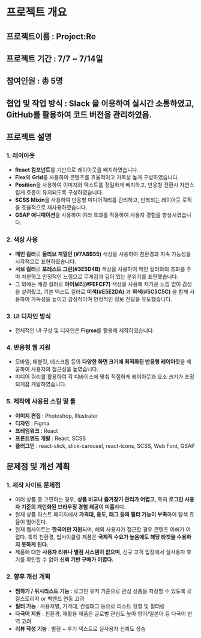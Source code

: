 # 프로젝트 개요
## 프로젝트이름 : Project:Re
## 프로젝트 기간 : 7/7 ~ 7/14일
## 참여인원 : 총 5명
## 협업 및 작업 방식 : Slack 을 이용하여 실시간 소통하였고, GitHub를 활용하여 코드 버전을 관리하였음.

## 프로젝트 설명
### 1. 레이아웃
- **React 컴포넌트**를 기반으로 레이아웃을 배치하였습니다.
- **Flex**와 **Grid**를 사용하여 콘텐츠를 효율적이고 가독성 높게 구성하였습니다.
- **Position**을 사용하여 이미지와 텍스트를 정밀하게 배치하고, 반응형 전환시 자연스럽게 흐름이
유지되도록 구성하였습니다.
- **SCSS Mixin**을 사용하여 반응형 미디어쿼리를 관리하고, 반복되는 레이아웃 로직을 효율적으로
재사용하였습니다.
- **GSAP 애니매이션**을 사용하여 여러 효과를 적용하여 사용자 경험을 향상시켰습니다.


### 2. 색상 사용
- **메인 컬러**로 **올리브 계열인 (#7A8B55)** 색상을 사용하여 친환경과 지속 가능성을 시각적으로 표현하였습니다.
- **서브 컬러**로 **포레스트 그린(#3E5D4B)** 색상을 사용하여 메인 컬러와의 조화를 주며 
차분하고 안정적인 느낌으로 무게감과 깊이 있는 분위기를 표현했습니다.
- 그 외에는 배경 컬러로 **아이보리(#FEFCF7)** 색상을 사용해 차가운 느낌 없이 감성을 살려줬고, 
기본 텍스트 컬러로 **미색(#E5E2DA)** 과 **회색(#5C5C5C)** 을 함께 사용하여 
가독성을 높이고 감성적이며 안정적인 정보 전달을 유도했습니다. 

### 3. UI 디자인 방식
- 전체적인 UI 구상 및 디자인은 **Figma**를 활용해 제작하였습니다.

### 4. 반응형 웹 지원
- 모바일, 태블릿, 데스크톱 등의 **다양한 화면 크기에 최적화된 반응형 레이아웃**을 제공하여 사용자의 접근성을 높였습니다.
- 미디어 쿼리를 활용하여 각 디바이스에 맞춰 적절하게 레이아웃과 요소 크기가 조정되게끔 개발하였습니다.

### 5. 제작에 사용된 스킬 및 툴
- **이미지 편집** : Photoshop, Illustrator 
- **디자인** : Figma
- **프레임워크** : React
- **프론트엔드 개발** : React, SCSS
- **플러그인** : react-slick, slick-carousel, react-icons, SCSS, Web Font, GSAP

## 문제점 및 개선 계획
### 1. 제작 사이트 문제점
- 여러 상품 중 고민하는 경우, **상품 비교나 즐겨찾기 관리가 어렵고**, 특히 **로그인 사용자 기준의 개인화된 브라우징 경험 제공이 미흡**하다.
- 현재 상품 리스트 페이지에서 **가격대, 용도, 태그 등의 필터 기능이 부족**하여 탐색 효율이 떨어진다.
- 현재 웹사이트는 **한국어만 지원**되며, 해외 사용자가 접근할 경우 콘텐츠 이해가 어렵다. 특히 친환경, 업사이클링 제품은 **국제적 수요가 높음에도 해당 타겟을 수용하지 못하게 된다.**
- 제품에 대한 **사용자 리뷰나 별점 시스템이 없으며**, 신규 고객 입장에서 실사용자 후기를 확인할 수 없어 **신뢰 기반 구매가 어렵다.**

### 2. 향후 개선 계획
- **찜하기 / 위시리스트 기능** : 로그인 유저 기준으로 관심 상품을 저장할 수 있도록 로컬스토리지 or 백엔드 연동 고려
- **필터 기능** : 사용처별, 가격대, 컨셉태그 등으로 리스트 정렬 및 필터링
- **다국어 지원** : 친환경, 재활용 제품은 글로벌 관심도 높아 영어/일본어 등 다국어 번역 고려
- **리뷰 작성 기능** : 별점 + 후기 텍스트로 실사용자 신뢰도 상승